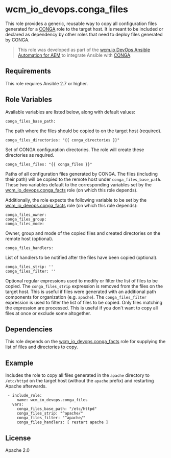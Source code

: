 # wcm_io_devops.conga_files

This role provides a generic, reusable way to copy all configuration files generated for a [CONGA](http://devops.wcm.io/conga/) role to the target host. It is meant to be included or declared as dependency by other roles that need to deploy files generated by CONGA.

> This role was developed as part of the
> [wcm.io DevOps Ansible Automation for AEM](http://devops.wcm.io/ansible-aem/)
> to integrate Ansible with
> [CONGA](http://devops.wcm.io/conga/).

## Requirements

This role requires Ansible 2.7 or higher.

## Role Variables

Available variables are listed below, along with default values:

	conga_files_base_path:

The path where the files should be copied to on the target host (required).

	conga_files_directories: "{{ conga_directories }}"

Set of CONGA configuration directories. The role will create these directories as required.

	conga_files_files: "{{ conga_files }}" 

Paths of all configuration files generated by CONGA. The files (including their path) will be copied to the remote host under `conga_files_base_path`.
These two variables default to the corresponding variables set by the [wcm_io_devops.conga_facts](https://github.com/wcm-io-devops/ansible-conga-facts) role (on which this role depends).
	
Additionally, the role expects the following variable to be set by the [wcm_io_devops.conga_facts](https://github.com/wcm-io-devops/ansible-conga-facts) role (on which this role depends):
	
	conga_files_owner:
	conga_files_group:
	conga_files_mode:

Owner, group and mode of the copied files and created directories on the remote host (optional).

	conga_files_handlers:

List of handlers to be notified after the files have been copied (optional).

	conga_files_strip: ''
	conga_files_filter: ''

Optional regular expressions used to modify or filter the list of files to be copied.
The `conga_files_strip` expression is removed from the files on the target host. This is useful if files were generated with an additional path components for organization (e.g. `apache`).
The `conga_files_filter` expression is used to filter the list of files to be copied. Only files matching the expression are processed. This is useful if you don't want to copy all files at once or exclude some altogether.

## Dependencies

This role depends on the [wcm_io_devops.conga_facts](https://github.com/wcm-io-devops/ansible-conga-facts) role for supplying the list of files and directories to copy.

## Example

Includes the role to copy all files generated in the `apache` directory to  `/etc/httpd` on the target host (without the `apache` prefix) and restarting Apache afterwards.

	 - include_role:
	     name: wcm_io_devops.conga_files
	   vars:
	     conga_files_base_path: "/etc/httpd"
	     conga_files_strip: "^apache/"
	     conga_files_filter: "^apache/"
	     conga_files_handlers: [ restart apache ]

## License

Apache 2.0
